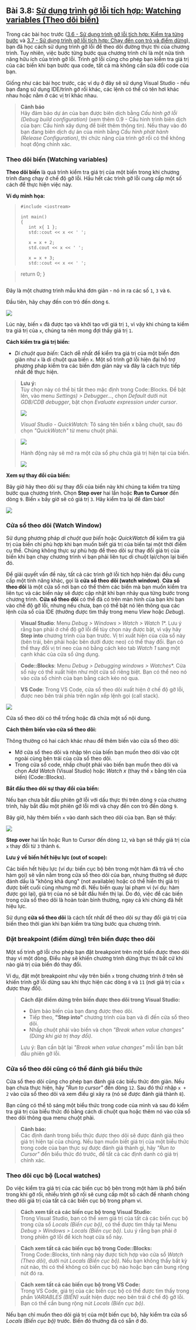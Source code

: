 ## **Bài 3.8: <u>Sử dụng trình gỡ lỗi tích hợp: Watching variables (Theo dõi biến)</u>**

Trong các bài học trước ([3.6 - Sử dụng trình gỡ lỗi tích hợp: Kiểm tra từng bước](lesson3_6.ipynb) và [3.7 - Sử dụng trình gỡ lỗi tích hợp: Chạy đến con trỏ và điểm dừng](lesson3_7.ipynb)), bạn đã học cách sử dụng trình gỡ lỗi để theo dõi đường thực thi của chương trình. Tuy nhiên, việc bước từng bước qua chương trình chỉ là một nửa tính năng hữu ích của trình gỡ lỗi. Trình gỡ lỗi cũng cho phép bạn kiểm tra giá trị của các biến khi bạn bước qua code, tất cả mà không cần sửa đổi code của bạn.

Giống như các bài học trước, các ví dụ ở đây sẽ sử dụng Visual Studio - nếu bạn đang sử dụng IDE/trình gỡ rối khác, các lệnh có thể có tên hơi khác nhau hoặc nằm ở các vị trí khác nhau.

>**Cảnh báo**<br>
>Hãy đảm bảo dự án của bạn được biên dịch bằng *Cấu hình gỡ lỗi (Debug build configuration)* (xem thêm 0.9 - Cấu hình trình biên dịch của bạn: Cấu hình xây dựng để biết thêm thông tin). Nếu thay vào đó bạn đang biên dịch dự án của mình bằng *Cấu hình phát hành (Release Configuration)*, thì chức năng của trình gỡ rối có thể không hoạt động chính xác.

### **Theo dõi biến (Watching variables)** 

**Theo dõi biến** là quá trình kiểm tra giá trị của một biến trong khi chương trình đang chạy ở chế độ gỡ lỗi. Hầu hết các trình gỡ lỗi cung cấp một số cách để thực hiện việc này.

**Ví dụ minh họa:**

>```
>#include <iostream>
>
>int main()
>{
>    int x{ 1 };
>    std::cout << x << ' ';
>
>    x = x + 2;
>    std.cout << x << ' ';
>
>    x = x + 3;
>    std::cout << x << ' ';

>    return 0;
>}
>```

Đây là một chương trình mẫu khá đơn giản - nó in ra các số `1`, `3` và `6`.

Đầu tiên, hãy chạy đến con trỏ đến dòng `6`.

![](VS-Watch1-min.png)

Lúc này, biến `x` đã được tạo và khởi tạo với giá trị `1`, vì vậy khi chúng ta kiểm tra giá trị của `x`, chúng ta nên mong đợi thấy giá trị `1`.

**Cách kiểm tra giá trị biến:**
- *Di chuột qua biến*: Cách dễ nhất để kiểm tra giá trị của một biến đơn giản như `x` là di chuột qua biến `x`. Một số trình gỡ lỗi hiện đại hỗ trợ phương pháp kiểm tra các biến đơn giản này và đây là cách trực tiếp nhất để thực hiện.

>**Lưu ý:**<br>
>Tùy chọn này có thể bị tắt theo mặc định trong Code::Blocks. Để bật lên, vào menu *Settings) > Debugger…*, chọn *Default* dưới nút *GDB/CDB debugger*, bật chọn *Evaluate expression under cursor*.
>
>![](CB-EvaluateExpression-min.webp)
>
>*Visual Studio - QuickWatch:* Tô sáng tên biến x bằng chuột, sau đó chọn *"QuickWatch"* từ menu chuột phải.

>![](VS-QuickWatch1-min.webp)
>
>Hành động này sẽ mở ra một cửa sổ phụ chứa giá trị hiện tại của biến.
>
>![](VS-QuickWatch2-min.webp)

**Xem sự thay đổi của biến:**

Bây giờ hãy theo dõi sự thay đổi của biến này khi chúng ta kiểm tra từng bước qua chương trình. Chọn **Step over** hai lần hoặc **Run to Cursor** đến dòng `9`. Biến `x` bây giờ sẽ có giá trị `3`. Hãy kiểm tra lại để đảm bảo!

![](VS-Watch4-min.webp)



### **Cửa sổ theo dõi (Watch Window)**

Sử dụng phương pháp *di chuột qua biến* hoặc *QuickWatch* để kiểm tra giá trị của biến chỉ phù hợp khi bạn muốn biết giá trị của biến tại một thời điểm cụ thể. Chúng không thực sự phù hợp để theo dõi sự thay đổi giá trị của biến khi bạn chạy chương trình vì bạn phải liên tục di chuột lại/chọn lại biến đó.

Để giải quyết vấn đề này, tất cả các trình gỡ lỗi tích hợp hiện đại đều cung cấp một tính năng khác, gọi là **cửa sổ theo dõi (watch window)**. **Cửa sổ theo dõi** là một cửa sổ nơi bạn có thể thêm các biến mà bạn muốn kiểm tra liên tục và các biến này sẽ được cập nhật khi bạn nhảy qua từng bước trong chương trình. **Cửa sổ theo dõi** có thể đã có trên màn hình của bạn khi bạn vào chế độ gỡ lỗi, nhưng nếu chưa, bạn có thể bật nó lên thông qua các lệnh cửa sổ của IDE (thường được tìm thấy trong menu *View* hoặc *Debug*).

>**Visual Studio**: Menu *Debug > Windows > Watch > Watch 1**. Lưu ý rằng bạn phải ở chế độ gỡ lỗi để tùy chọn này được bật, vì vậy hãy **Step into** chương trình của bạn trước. Vị trí xuất hiện của cửa sổ này (bên trái, bên phải hoặc bên dưới được neo) có thể thay đổi. Bạn có thể thay đổi vị trí neo của nó bằng cách kéo tab *Watch 1* sang một cạnh khác của cửa sổ ứng dụng.

>**Code::Blocks**: Menu *Debug > Debugging windows > Watches**. Cửa sổ này có thể xuất hiện như một cửa sổ riêng biệt. Bạn có thể neo nó vào cửa sổ chính của bạn bằng cách kéo nó qua.

>**VS Code**: Trong VS Code, cửa sổ theo dõi xuất hiện ở chế độ gỡ lỗi, được neo bên trái phía trên ngăn xếp lệnh gọi (call stack).


![](VS-Watch5-min.webp)

Cửa sổ theo dõi có thể trống hoặc đã chứa một số nội dung.

**Cách thêm biến vào cửa sổ theo dõi:**

Thông thường có hai cách khác nhau để thêm biến vào cửa sổ theo dõi:
- Mở cửa sổ theo dõi và nhập tên của biến bạn muốn theo dõi vào cột ngoài cùng bên trái của cửa sổ theo dõi.
- Trong cửa sổ code, nhấp chuột phải vào biến bạn muốn theo dõi và chọn *Add Watch* (Visual Studio) hoặc *Watch x* (thay thế `x` bằng tên của biến) (Code::Blocks).

**Bắt đầu theo dõi sự thay đổi của biến:**

Nếu bạn chưa bắt đầu phiên gỡ lỗi với dấu thực thi trên dòng `9` của chương trình, hãy bắt đầu một phiên gỡ lỗi mới và chạy đến con trỏ đến dòng `9`.

Bây giờ, hãy thêm biến `x` vào danh sách theo dõi của bạn. Bạn sẽ thấy:

![](VS-Watch6-min.webp)

**Step over** hai lần hoặc Run to Cursor đến dòng `12`, và bạn sẽ thấy giá trị của `x` thay đổi từ `3` thành `6`.

**Lưu ý về biến hết hiệu lực (out of scope):**

Các biến hết hiệu lực (ví dụ: biến cục bộ bên trong một hàm đã trả về cho hàm gọi) sẽ vẫn nằm trong cửa sổ theo dõi của bạn, nhưng thường sẽ được đánh dấu là "không khả dụng" (not available) hoặc có thể hiển thị giá trị được biết cuối cùng nhưng mờ đi. Nếu biến quay lại phạm vi (ví dụ: hàm được gọi lại), giá trị của nó sẽ bắt đầu hiển thị lại. Do đó, việc để các biến trong cửa sổ theo dõi là hoàn toàn bình thường, ngay cả khi chúng đã hết hiệu lực.

Sử dụng **cửa sổ theo dõi** là cách tốt nhất để theo dõi sự thay đổi giá trị của biến theo thời gian khi bạn kiểm tra từng bước qua chương trình.

### **Đặt breakpoint (điểm dừng) trên biến được theo dõi**

Một số trình gỡ lỗi cho phép bạn đặt breakpoint trên một biến được theo dõi thay vì một dòng. Điều này sẽ khiến chương trình dừng thực thi bất cứ khi nào giá trị của biến đó thay đổi.

Ví dụ, đặt một breakpoint như vậy trên biến `x` trong chương trình ở trên sẽ khiến trình gỡ lỗi dừng sau khi thực hiện các dòng `8` và `11` (nơi giá trị của `x` được thay đổi).

>**Cách đặt điểm dừng trên biến được theo dõi trong Visual Studio:**
>- Đảm bảo biến của bạn đang được theo dõi.
>- Tiếp theo, **"Step into"** chương trình của bạn và đi đến cửa sổ theo dõi.
>- Nhấp chuột phải vào biến và chọn *"Break when value changes" (Dừng khi giá trị thay đổi)*. 
>
>Lưu ý: Bạn cần bật lại *"Break when value changes"* mỗi lần bạn bắt đầu phiên gỡ lỗi.



### **Cửa sổ theo dõi cũng có thể đánh giá biểu thức**

Cửa sổ theo dõi cũng cho phép bạn đánh giá các biểu thức đơn giản. Nếu bạn chưa thực hiện, hãy *"Run to cursor"* đến dòng `12`. Sau đó thử nhập `x + 2` vào cửa sổ theo dõi và xem điều gì xảy ra (nó sẽ được đánh giá thành `8`).

Bạn cũng có thể tô sáng một biểu thức trong code của mình và sau đó kiểm tra giá trị của biểu thức đó bằng cách di chuột qua hoặc thêm nó vào cửa sổ theo dõi thông qua menu chuột phải.

>**Cảnh báo:**<br>
>Các định danh trong biểu thức được theo dõi sẽ được đánh giá theo giá trị hiện tại của chúng. Nếu bạn muốn biết giá trị của một biểu thức trong code của bạn thực sự được đánh giá thành gì, hãy *"Run to Cursor"* đến biểu thức đó trước, để tất cả các định danh có giá trị chính xác.

### **Theo dõi cục bộ (Local watches)**

Do việc kiểm tra giá trị của các biến cục bộ bên trong một hàm là phổ biến trong khi gỡ rối, nhiều trình gỡ rối sẽ cung cấp một số cách để nhanh chóng theo dõi giá trị của tất cả các biến cục bộ trong phạm vi.

>**Cách xem tất cả các biến cục bộ trong Visual Studio:**<br>
>Trong Visual Studio, bạn có thể xem giá trị của tất cả các biến cục bộ trong cửa sổ *Locals (Biến cục bộ)*, có thể được tìm thấy tại Menu *Debug > Windows > Locals (Biến cục bộ)*. Lưu ý rằng bạn phải ở trong phiên gỡ lỗi để kích hoạt cửa sổ này.

>**Cách xem tất cả các biến cục bộ trong Code::Blocks:**<br>
>Trong Code::Blocks, tính năng này được tích hợp vào cửa sổ *Watch (Theo dõi)*, dưới nút *Locals (Biến cục bộ)*. Nếu bạn không thấy bất kỳ nút nào, thì có thể không có biến cục bộ nào hoặc bạn cần bung rộng nút đó ra.

>**Cách xem tất cả các biến cục bộ trong VS Code:**<br>
>Trong VS Code, giá trị của các biến cục bộ có thể được tìm thấy trong phần *VARIABLES (BIẾN)* xuất hiện được neo bên trái ở chế độ gỡ lỗi. Bạn có thể cần bung rộng nút *Locals (Biến cục bộ)*.

Nếu bạn chỉ muốn theo dõi giá trị của một biến cục bộ, hãy kiểm tra cửa sổ *Locals (Biến cục bộ)* trước. Biến đó thường đã có sẵn ở đó.
